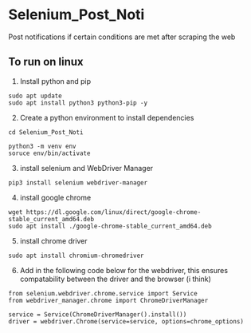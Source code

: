 # Selenium_Post_Noti
Post notifications if certain conditions are met after scraping the web


## To run on linux

1. Install python and pip
```
sudo apt update
sudo apt install python3 python3-pip -y

```

2. Create a python environment to install dependencies
```
cd Selenium_Post_Noti

python3 -m venv env
soruce env/bin/activate
```

3. install selenium and WebDriver Manager
```
pip3 install selenium webdriver-manager
```

4. install google chrome
```
wget https://dl.google.com/linux/direct/google-chrome-stable_current_amd64.deb
sudo apt install ./google-chrome-stable_current_amd64.deb
```

5. install chrome driver
```
sudo apt install chromium-chromedriver
```

6. Add in the following code below for the webdriver, this ensures compatability between the driver and the browser (i think)
```
from selenium.webdriver.chrome.service import Service
from webdriver_manager.chrome import ChromeDriverManager

service = Service(ChromeDriverManager().install())
driver = webdriver.Chrome(service=service, options=chrome_options)
```


